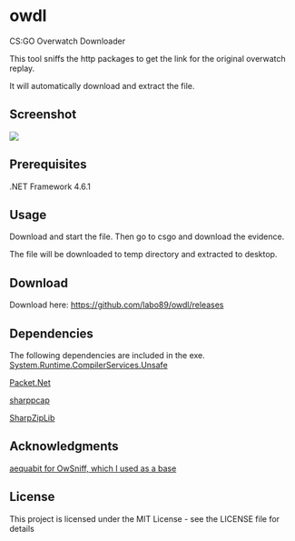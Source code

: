 # owdl
CS:GO Overwatch Downloader

This tool sniffs the http packages to get the link for the original overwatch replay.

It will automatically download and extract the file.

## Screenshot
![](https://github.com/labo89/owdl/blob/master/screenshots/screenshot1.png?raw=true "")

## Prerequisites
.NET Framework 4.6.1

## Usage
Download and start the file. Then go to csgo and download the evidence. 

The file will be downloaded to temp directory and extracted to desktop.

## Download
Download here: https://github.com/labo89/owdl/releases

## Dependencies
The following dependencies are included in the exe.
[System.Runtime.CompilerServices.Unsafe](https://github.com/dotnet/runtime/tree/master/src/libraries/System.Runtime.CompilerServices.Unsafe)

[Packet.Net](https://github.com/chmorgan/packetnet)

[sharppcap](https://github.com/chmorgan/sharppcap)

[SharpZipLib](https://github.com/icsharpcode/SharpZipLib)

## Acknowledgments
[aequabit for OwSniff, which I used as a base](https://github.com/aequabit/OwSniff)

## License
This project is licensed under the MIT License - see the LICENSE file for details
